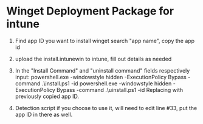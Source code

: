 # Winget Deployment Package for intune

1. Find app ID you want to install
    winget search "app name", copy the app id

2. upload the install.intunewin to intune, fill out details as needed

3. In the "Install Command" and "uninstall command" fields respectively input:
    powershell.exe -windowstyle hidden -ExecutionPolicy Bypass -command .\install.ps1 -id <APPID>
    powershell.exe -windowstyle hidden -ExecutionPolicy Bypass -command .\uinstall.ps1 -id <APPID>
    Replacing <APPID> with previously copied app ID. 

4. Detection script if you choose to use it, will need to edit line #33, put the app ID in there as well. 